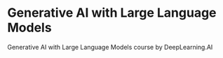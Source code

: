 # Generative AI with Large Language Models
 Generative AI with Large Language Models course by DeepLearning.AI
